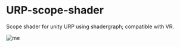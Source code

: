 # URP-scope-shader
Scope shader for unity URP using shadergraph; compatible with VR. 

![me](https://github.com/thecrazycraft/URP-scope-shader/blob/main/media/2024_12_LPVO_SHOWOFF.gif)
